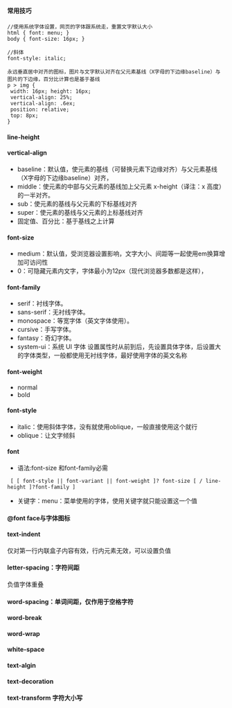 #### 常用技巧
```
//使用系统字体设置，网页的字体跟系统走，重置文字默认大小
html { font: menu; } 
body { font-size: 16px; }

//斜体
font-style: italic;

永远垂直居中对齐的图标，图片与文字默认对齐在父元素基线（X字母的下边缘baseline）与图片的下边缘，百分比计算也是基于基线
p > img {
 width: 16px; height: 16px;
 vertical-align: 25%;
 vertical-align: .6ex;
 position: relative;
 top: 8px;
} 
```
#### line-height


#### vertical-align
* baseline：默认值，使元素的基线（可替换元素下边缘对齐）与父元素基线（X字母的下边缘baseline）对齐，
* middle：使元素的中部与父元素的基线加上父元素 x-height（译注：x 高度）的一半对齐。
* sub：使元素的基线与父元素的下标基线对齐
* super：使元素的基线与父元素的上标基线对齐
* 固定值、百分比：基于基线之上计算

#### font-size  
* medium：默认值，受浏览器设置影响，文字大小、间距等一起使用em换算增加可访问性
* 0：可隐藏元素内文字，字体最小为12px（现代浏览器多数都是这样），

#### font-family
* serif：衬线字体。
* sans-serif：无衬线字体。
* monospace：等宽字体（英文字体使用）。
* cursive：手写字体。
* fantasy：奇幻字体。
* system-ui：系统 UI 字体
设置属性时从前到后，先设置具体字体，后设置大的字体类型，一般都使用无衬线字体，最好使用字体的英文名称

#### font-weight
* normal
* bold

#### font-style
* italic：使用斜体字体，没有就使用oblique，一般直接使用这个就行
* oblique：让文字倾斜

#### font
* 语法:font-size 和font-family必需
```
 [ [ font-style || font-variant || font-weight ]? font-size [ / line-height ]?font-family ] 
```
* 关键字：menu：菜单使用的字体，使用关键字就只能设置这一个值



#### @font face与字体图标

#### text-indent
仅对第一行内联盒子内容有效，行内元素无效，可以设置负值

#### letter-spacing：字符间距
负值字体重叠

#### word-spacing：单词间距，仅作用于空格字符

#### word-break

#### word-wrap

#### white-space

#### text-algin

#### text-decoration

#### text-transform 字符大小写


